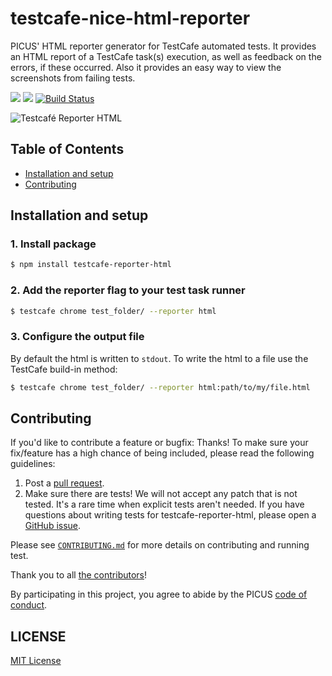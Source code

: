 # testcafe-nice-html-reporter

PICUS' HTML reporter generator for TestCafe automated tests. It provides an HTML report of a TestCafe task(s) execution, as well as feedback on the errors, if these occurred. Also it provides an easy way to view the screenshots from failing tests.

[<img src="https://img.shields.io/david/picuscreative/testcafe-reporter-html.svg" />](https://david-dm.org/picuscreative/testcafe-reporter-html)
[<img src="https://img.shields.io/david/dev/picuscreative/testcafe-reporter-html.svg" />](https://david-dm.org/picuscreative/testcafe-reporter-html?type=dev)
[![Build Status](https://travis-ci.org/picuscreative/testcafe-reporter-html.svg?branch=master)](https://travis-ci.org/picuscreative/testcafe-reporter-html)

![Testcafé Reporter HTML](./testcafe-reporter-html.gif "Testcafé Reporter HTML")

## Table of Contents

- [Installation and setup](#installation-and-setup)
- [Contributing](#installation-and-setup)

## Installation and setup

### 1. Install package

```sh
$ npm install testcafe-reporter-html
```

### 2. Add the reporter flag to your test task runner

```sh
$ testcafe chrome test_folder/ --reporter html
```

### 3. Configure the output file

By default the html is written to `stdout`. To write the html to a file use the TestCafe build-in method:

```sh
$ testcafe chrome test_folder/ --reporter html:path/to/my/file.html
```

## Contributing

If you'd like to contribute a feature or bugfix: Thanks! To make sure your
fix/feature has a high chance of being included, please read the following
guidelines:

1. Post a [pull request](https://github.com/picuscreative/testcafe-reporter-html/compare/).
2. Make sure there are tests! We will not accept any patch that is not tested.
   It's a rare time when explicit tests aren't needed. If you have questions
   about writing tests for testcafe-reporter-html, please open a
   [GitHub issue](https://github.com/picuscreative/testcafe-reporter-html/issues/new).

Please see [`CONTRIBUTING.md`](./CONTRIBUTING.md) for more details on contributing and running test.

Thank you to all [the contributors](https://github.com/picuscreative/testcafe-reporter-html/graphs/contributors)!

By participating in this project, you agree to abide by the PICUS [code of conduct](https://picuscreative.com/code-of-conduct).

## LICENSE

[MIT License](https://opensource.org/licenses/MIT)
